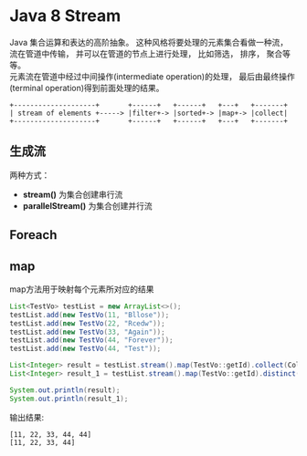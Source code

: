 # Java 8 Stream  
Java 集合运算和表达的高阶抽象。 这种风格将要处理的元素集合看做一种流， 流在管道中传输， 并可以在管道的节点上进行处理， 比如筛选， 排序， 聚合等等。  
元素流在管道中经过中间操作(intermediate operation)的处理， 最后由最终操作(terminal operation)得到前面处理的结果。  

```
+--------------------+       +------+   +------+   +---+   +-------+
| stream of elements +-----> |filter+-> |sorted+-> |map+-> |collect|
+--------------------+       +------+   +------+   +---+   +-------+
```

## 生成流  
两种方式：  
- **stream()** 为集合创建串行流  
- **parallelStream()** 为集合创建并行流  

## Foreach  

## map
map方法用于映射每个元素所对应的结果
``` Java
List<TestVo> testList = new ArrayList<>();
testList.add(new TestVo(11, "Bllose"));
testList.add(new TestVo(22, "Rcedw"));
testList.add(new TestVo(33, "Again"));
testList.add(new TestVo(44, "Forever"));
testList.add(new TestVo(44, "Test"));

List<Integer> result = testList.stream().map(TestVo::getId).collect(Collectors.toList());
List<Integer> result_1 = testList.stream().map(TestVo::getId).distinct().collect(Collectors.toList());

System.out.println(result);
System.out.println(result_1);
```  
输出结果: 
```  
[11, 22, 33, 44, 44]
[11, 22, 33, 44]
```
